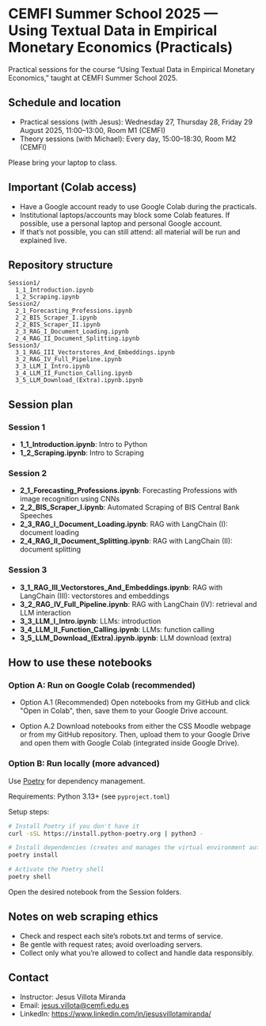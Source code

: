 
# CEMFI Summer School 2025 — Using Textual Data in Empirical Monetary Economics (Practicals)

Practical sessions for the course “Using Textual Data in Empirical Monetary Economics,” taught at CEMFI Summer School 2025.

## Schedule and location

- Practical sessions (with Jesus): Wednesday 27, Thursday 28, Friday 29 August 2025, 11:00–13:00, Room M1 (CEMFI)
- Theory sessions (with Michael): Every day, 15:00–18:30, Room M2 (CEMFI)

Please bring your laptop to class.

## Important (Colab access)

- Have a Google account ready to use Google Colab during the practicals.
- Institutional laptops/accounts may block some Colab features. If possible, use a personal laptop and personal Google account.
- If that’s not possible, you can still attend: all material will be run and explained live.

## Repository structure

```
Session1/
  1_1_Introduction.ipynb
  1_2_Scraping.ipynb
Session2/
  2_1_Forecasting_Professions.ipynb
  2_2_BIS_Scraper_I.ipynb
  2_2_BIS_Scraper_II.ipynb
  2_3_RAG_I_Document_Loading.ipynb
  2_4_RAG_II_Document_Splitting.ipynb
Session3/
  3_1_RAG_III_Vectorstores_And_Embeddings.ipynb
  3_2_RAG_IV_Full_Pipeline.ipynb
  3_3_LLM_I_Intro.ipynb
  3_4_LLM_II_Function_Calling.ipynb
  3_5_LLM_Download_(Extra).ipynb.ipynb
```

## Session plan


### Session 1
- **1_1_Introduction.ipynb**: Intro to Python
- **1_2_Scraping.ipynb**: Intro to Scraping

### Session 2
- **2_1_Forecasting_Professions.ipynb**: Forecasting Professions with image recognition using CNNs
- **2_2_BIS_Scraper_I.ipynb**: Automated Scraping of BIS Central Bank Speeches
- **2_3_RAG_I_Document_Loading.ipynb**: RAG with LangChain (I): document loading
- **2_4_RAG_II_Document_Splitting.ipynb**: RAG with LangChain (II): document splitting

### Session 3
- **3_1_RAG_III_Vectorstores_And_Embeddings.ipynb**: RAG with LangChain (III): vectorstores and embeddings
- **3_2_RAG_IV_Full_Pipeline.ipynb**: RAG with LangChain (IV): retrieval and LLM interaction
- **3_3_LLM_I_Intro.ipynb**: LLMs: introduction
- **3_4_LLM_II_Function_Calling.ipynb**: LLMs: function calling
- **3_5_LLM_Download_(Extra).ipynb.ipynb**: LLM download (extra)


## How to use these notebooks

### Option A: Run on Google Colab (recommended)

- Option A.1 (Recommended) Open notebooks from my GitHub and click "Open in Colab", then, save them to your Google Drive account.

- Option A.2 Download notebooks from either the CSS Moodle webpage or from my GitHub repository. Then, upload them  to your Google Drive and open them with Google Colab (integrated inside Google Drive).

### Option B: Run locally (more advanced)

Use [Poetry](https://python-poetry.org/) for dependency management.

Requirements: Python 3.13+ (see `pyproject.toml`)

Setup steps:

```bash
# Install Poetry if you don't have it
curl -sSL https://install.python-poetry.org | python3 -

# Install dependencies (creates and manages the virtual environment automatically)
poetry install

# Activate the Poetry shell
poetry shell
```

Open the desired notebook from the Session folders.

## Notes on web scraping ethics

- Check and respect each site’s robots.txt and terms of service.
- Be gentle with request rates; avoid overloading servers.
- Collect only what you’re allowed to collect and handle data responsibly.

## Contact

- Instructor: Jesus Villota Miranda
- Email: jesus.villota@cemfi.edu.es
- LinkedIn: https://www.linkedin.com/in/jesusvillotamiranda/
